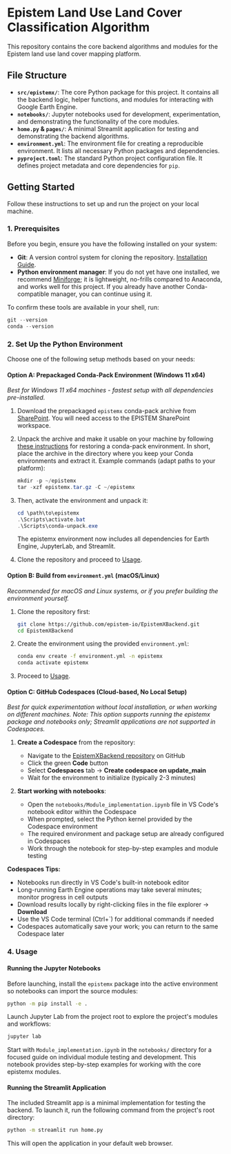 # Epistem Land Use Land Cover Classification Algorithm

This repository contains the core backend algorithms and modules for the Epistem land use land cover mapping platform.

## File Structure

- **`src/epistemx/`**: The core Python package for this project. It contains all the backend logic, helper functions, and modules for interacting with Google Earth Engine.
- **`notebooks/`**: Jupyter notebooks used for development, experimentation, and demonstrating the functionality of the core modules.
- **`home.py` & `pages/`**: A minimal Streamlit application for testing and demonstrating the backend algorithms.
- **`environment.yml`**: The environment file for creating a reproducible environment. It lists all necessary Python packages and dependencies.
- **`pyproject.toml`**: The standard Python project configuration file. It defines project metadata and core dependencies for `pip`.

## Getting Started

Follow these instructions to set up and run the project on your local machine.

### 1. Prerequisites

Before you begin, ensure you have the following installed on your system:

- **Git**: A version control system for cloning the repository. [Installation Guide](https://git-scm.com/book/en/v2/Getting-Started-Installing-Git).
- **Python environment manager**: If you do not yet have one installed, we recommend [Miniforge](https://github.com/conda-forge/miniforge); it is lightweight, no-frills compared to Anaconda, and works well for this project. If you already have another Conda-compatible manager, you can continue using it.

To confirm these tools are available in your shell, run:

```powershell
git --version
conda --version
```

### 2. Set Up the Python Environment

Choose one of the following setup methods based on your needs:

#### Option A: Prepackaged Conda-Pack Environment (Windows 11 x64)

_Best for Windows 11 x64 machines - fastest setup with all dependencies pre-installed._

1. Download the prepackaged `epistemx` conda-pack archive from [SharePoint](https://icrafcifor.sharepoint.com/:u:/r/sites/EPISTEM/Shared%20Documents/EPISTEM%20Consortium/1%20Monitoring%20Technology/Prototyping/python_environment/epistemx.tar.gz?csf=1&web=1&e=eGbscP). You will need access to the EPISTEM SharePoint workspace.

2. Unpack the archive and make it usable on your machine by following [these instructions](https://gist.github.com/pmbaumgartner/2626ce24adb7f4030c0075d2b35dda32) for restoring a conda-pack environment. In short, place the archive in the directory where you keep your Conda environments and extract it. Example commands (adapt paths to your platform):

   ```powershell
   mkdir -p ~/epistemx
   tar -xzf epistemx.tar.gz -C ~/epistemx
   ```

3. Then, activate the environment and unpack it:

   ```powershell
   cd \path\to\epistemx
   .\Scripts\activate.bat
   .\Scripts\conda-unpack.exe
   ```

   The epistemx environment now includes all dependencies for Earth Engine, JupyterLab, and Streamlit.

4. Clone the repository and proceed to [Usage](#4-usage).

#### Option B: Build from `environment.yml` (macOS/Linux)

_Recommended for macOS and Linux systems, or if you prefer building the environment yourself._

1. Clone the repository first:

   ```bash
   git clone https://github.com/epistem-io/EpistemXBackend.git
   cd EpistemXBackend
   ```

2. Create the environment using the provided `environment.yml`:

   ```bash
   conda env create -f environment.yml -n epistemx
   conda activate epistemx
   ```

3. Proceed to [Usage](#4-usage).

#### Option C: GitHub Codespaces (Cloud-based, No Local Setup)

_Best for quick experimentation without local installation, or when working on different machines. Note: This option supports running the epistemx package and notebooks only; Streamlit applications are not supported in Codespaces._

1. **Create a Codespace** from the repository:
   - Navigate to the [EpistemXBackend repository](https://github.com/epistem-io/EpistemXBackend) on GitHub
   - Click the green **Code** button
   - Select **Codespaces** tab → **Create codespace on update_main**
   - Wait for the environment to initialize (typically 2-3 minutes)

2. **Start working with notebooks**:
   - Open the `notebooks/Module_implementation.ipynb` file in VS Code's notebook editor within the Codespace
   - When prompted, select the Python kernel provided by the Codespace environment
   - The required environment and package setup are already configured in Codespaces
   - Work through the notebook for step-by-step examples and module testing

**Codespaces Tips:**

- Notebooks run directly in VS Code's built-in notebook editor
- Long-running Earth Engine operations may take several minutes; monitor progress in cell outputs
- Download results locally by right-clicking files in the file explorer → **Download**
- Use the VS Code terminal (Ctrl+\`) for additional commands if needed
- Codespaces automatically save your work; you can return to the same Codespace later



### 4. Usage

#### Running the Jupyter Notebooks

Before launching, install the `epistemx` package into the active environment so notebooks can import the source modules:

```bash
python -m pip install -e .
```

Launch Jupyter Lab from the project root to explore the project's modules and workflows:

```bash
jupyter lab
```

Start with `Module_implementation.ipynb` in the `notebooks/` directory for a focused guide on individual module testing and development. This notebook provides step-by-step examples for working with the core epistemx modules.

#### Running the Streamlit Application

The included Streamlit app is a minimal implementation for testing the backend. To launch it, run the following command from the project's root directory:

```bash
python -m streamlit run home.py
```

This will open the application in your default web browser.
